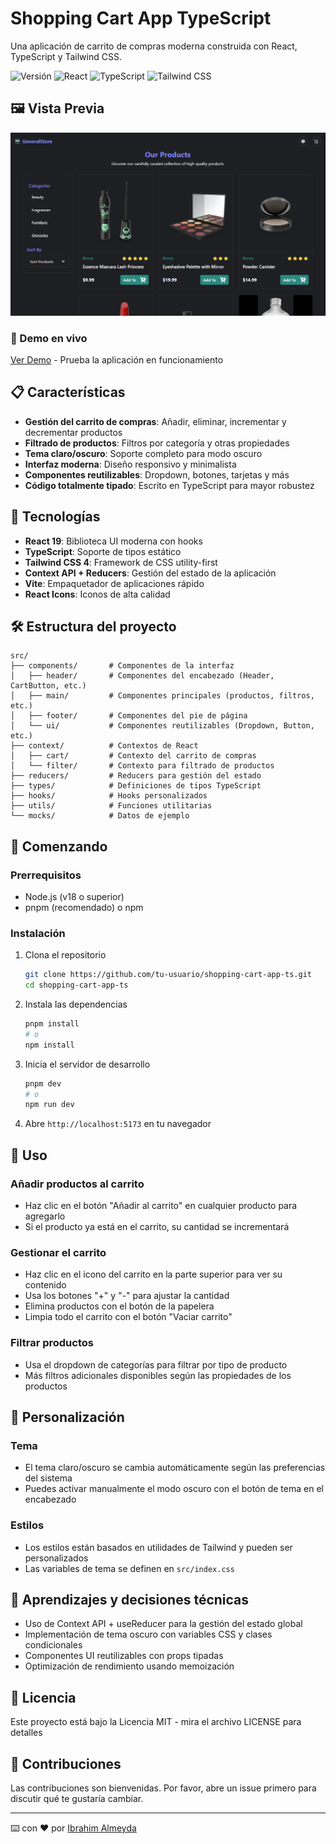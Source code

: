 # Shopping Cart App TypeScript

Una aplicación de carrito de compras moderna construida con React, TypeScript y Tailwind CSS.

![Versión](https://img.shields.io/badge/versión-0.0.0-blue)
![React](https://img.shields.io/badge/react-19.0.0-61DAFB)
![TypeScript](https://img.shields.io/badge/typescript-5.7.2-3178C6)
![Tailwind CSS](https://img.shields.io/badge/tailwind-4.0.15-38B2AC)

## 🖼️ Vista Previa

![Vista de productos](./src/assets/images/desktop-preview.webp)

### 🔗 Demo en vivo

[Ver Demo](https://shopping-cart-app-ts.vercel.app) - Prueba la aplicación en funcionamiento

## 📋 Características

- **Gestión del carrito de compras**: Añadir, eliminar, incrementar y decrementar productos
- **Filtrado de productos**: Filtros por categoría y otras propiedades
- **Tema claro/oscuro**: Soporte completo para modo oscuro
- **Interfaz moderna**: Diseño responsivo y minimalista
- **Componentes reutilizables**: Dropdown, botones, tarjetas y más
- **Código totalmente tipado**: Escrito en TypeScript para mayor robustez

## 🚀 Tecnologías

- **React 19**: Biblioteca UI moderna con hooks
- **TypeScript**: Soporte de tipos estático
- **Tailwind CSS 4**: Framework de CSS utility-first
- **Context API + Reducers**: Gestión del estado de la aplicación
- **Vite**: Empaquetador de aplicaciones rápido
- **React Icons**: Iconos de alta calidad

## 🛠️ Estructura del proyecto

```
src/
├── components/       # Componentes de la interfaz
│   ├── header/       # Componentes del encabezado (Header, CartButton, etc.)
│   ├── main/         # Componentes principales (productos, filtros, etc.)
│   ├── footer/       # Componentes del pie de página
│   └── ui/           # Componentes reutilizables (Dropdown, Button, etc.)
├── context/          # Contextos de React
│   ├── cart/         # Contexto del carrito de compras
│   └── filter/       # Contexto para filtrado de productos
├── reducers/         # Reducers para gestión del estado
├── types/            # Definiciones de tipos TypeScript
├── hooks/            # Hooks personalizados
├── utils/            # Funciones utilitarias
└── mocks/            # Datos de ejemplo
```

## 🏁 Comenzando

### Prerrequisitos

- Node.js (v18 o superior)
- pnpm (recomendado) o npm

### Instalación

1. Clona el repositorio

   ```bash
   git clone https://github.com/tu-usuario/shopping-cart-app-ts.git
   cd shopping-cart-app-ts
   ```

2. Instala las dependencias

   ```bash
   pnpm install
   # o
   npm install
   ```

3. Inicia el servidor de desarrollo

   ```bash
   pnpm dev
   # o
   npm run dev
   ```

4. Abre `http://localhost:5173` en tu navegador

## 📱 Uso

### Añadir productos al carrito

- Haz clic en el botón "Añadir al carrito" en cualquier producto para agregarlo
- Si el producto ya está en el carrito, su cantidad se incrementará

### Gestionar el carrito

- Haz clic en el icono del carrito en la parte superior para ver su contenido
- Usa los botones "+" y "-" para ajustar la cantidad
- Elimina productos con el botón de la papelera
- Limpia todo el carrito con el botón "Vaciar carrito"

### Filtrar productos

- Usa el dropdown de categorías para filtrar por tipo de producto
- Más filtros adicionales disponibles según las propiedades de los productos

## 🌈 Personalización

### Tema

- El tema claro/oscuro se cambia automáticamente según las preferencias del sistema
- Puedes activar manualmente el modo oscuro con el botón de tema en el encabezado

### Estilos

- Los estilos están basados en utilidades de Tailwind y pueden ser personalizados
- Las variables de tema se definen en `src/index.css`

## 📖 Aprendizajes y decisiones técnicas

- Uso de Context API + useReducer para la gestión del estado global
- Implementación de tema oscuro con variables CSS y clases condicionales
- Componentes UI reutilizables con props tipadas
- Optimización de rendimiento usando memoización

## 📄 Licencia

Este proyecto está bajo la Licencia MIT - mira el archivo LICENSE para detalles

## 🤝 Contribuciones

Las contribuciones son bienvenidas. Por favor, abre un issue primero para discutir qué te gustaría cambiar.

---

⌨️ con ❤️ por [Ibrahim Almeyda](https://github.com/Ibrahim-003)

